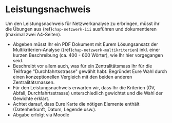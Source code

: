 # Leistungsnachweis

Um den Leistungsnachweis für Netzwerkanalyse zu erbringen, müsst ihr die Übungen aus {ref}`chap-netzwerk-iii` ausführen und dokumentieren (maximal zwei A4-Seiten).

- Abgeben müsst Ihr ein PDF Dokument mit Eurem Lösungsansatz der Multikriterien-Analyse ({ref}`chap-netzwerk-multikriterien`) inkl. einer kurzen Beschreibung (ca. 400 - 600 Wörter), wie Ihr hier vorgegangen seid.
- Beschreibt vor allem auch, was für ein Zentralitätsmass Ihr für die Teilfrage "Durchfahrtsstrasse" gewählt habt. Begründet Eure Wahl durch einen konzeptionellen Vergleich mit den beiden anderen Zentralitätsmassen.
- Für den Leistungsnachweis erwarten wir, dass Ihr die Kriterien (ÖV, Abfall, Durchfahrtsstrasse) unterschiedlich gewichtet und die Wahl der Gewichte erklärt.
- Achtet darauf, dass Eure Karte die nötigen Elemente enthält (Datenherkunft, Datum, Legende usw.).
- Abgabe erfolgt via Moodle